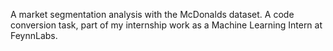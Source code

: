 A market segmentation analysis with the McDonalds dataset. A code conversion task, part of my internship work as a Machine Learning Intern at FeynnLabs.
